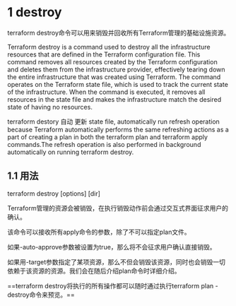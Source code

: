 

# 1 destroy

terraform destroy命令可以用来销毁并回收所有Terraform管理的基础设施资源。

Terraform destroy is a command used to destroy all the infrastructure resources that are defined in the Terraform configuration file. This command removes all resources created by the Terraform configuration and deletes them from the infrastructure provider, effectively tearing down the entire infrastructure that was created using Terraform. The command operates on the Terraform state file, which is used to track the current state of the infrastructure. When the command is executed, it removes all resources in the state file and makes the infrastructure match the desired state of having no resources.


terraform destory 自动 更新 state file, automatically run refresh operation 
because Terraform automatically performs the same refreshing actions as a part of creating a plan in both the terraform plan and terraform apply commands.The refresh operation is also performed in background automatically on running terraform destroy.

## 1.1 用法

terraform destroy [options] [dir]

Terraform管理的资源会被销毁，在执行销毁动作前会通过交互式界面征求用户的确认。

该命令可以接收所有apply命令的参数，除了不可以指定plan文件。

如果-auto-approve参数被设置为true，那么将不会征求用户确认直接销毁。

如果用-target参数指定了某项资源，那么不但会销毁该资源，同时也会销毁一切依赖于该资源的资源。我们会在随后介绍plan命令时详细介绍。

==terraform destroy将执行的所有操作都可以随时通过执行terraform plan -destroy命令来预览。==



